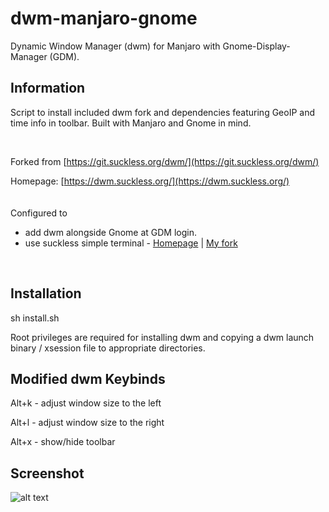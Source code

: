 # dwm-manjaro-gnome
Dynamic Window Manager (dwm) for Manjaro with Gnome-Display-Manager (GDM).

## Information
Script to install included dwm fork and dependencies featuring GeoIP and time info in toolbar. Built with Manjaro and Gnome in mind.

<br/>

Forked from [https://git.suckless.org/dwm/](https://git.suckless.org/dwm/)

Homepage: [https://dwm.suckless.org/](https://dwm.suckless.org/)  
<br/>                                                                                                                                               
Configured to

* add dwm alongside Gnome at GDM login. 
* use suckless simple terminal - [Homepage](https://st.suckless.org/) | [My fork](https://github.com/koahv/st)
<br/> 

## Installation
sh install.sh

Root privileges are required for installing dwm and copying a dwm launch binary / xsession file to appropriate directories.


## Modified dwm Keybinds

Alt+k  -  adjust window size to the left

Alt+l  -  adjust window size to the right

Alt+x  -  show/hide toolbar


## Screenshot
![alt text](https://raw.githubusercontent.com/koahv/dwm-manjaro-gnome/main/Screenshot.png?raw=true)
